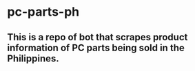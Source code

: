 # pc-parts-ph

## This is a repo of bot that scrapes product information of PC parts being sold in the Philippines.
